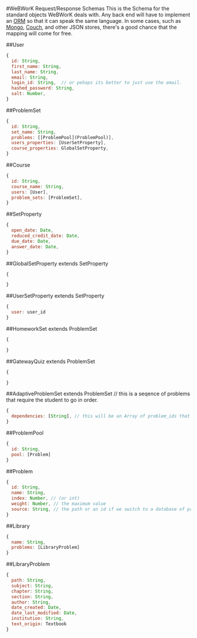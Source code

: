 #WeBWorK Request/Response Schemas
This is the Schema for the standard objects WeBWorK deals with.  Any back end will have to implement an [ORM](http://en.wikipedia.org/wiki/Object-relational_mapping) so that it can speak the same language.  In some cases, such as [Mongo](http://www.mongodb.org/), [Couch](http://couchdb.apache.org/), and other JSON stores, there's a good chance that the mapping will come for free.

##User
```javascript
{
  id: String,
  first_name: String,
  last_name: String,
  email: String,
  login_id: String,  // or pehaps its better to just use the email.
  hashed_password: String,
  salt: Number,
}
```
##ProblemSet
```javascript
{
  id: String,
  set_name: String,
  problems: [[ProblemPool](ProblemPool)],
  users_properties: [UserSetProperty],
  course_properties: GlobalSetProperty,
}
```
##Course
```javascript
{
  id: String,
  course_name: String,
  users: [User],
  problem_sets: [ProblemSet],
}
```
##SetProperty
```javascript
{
  open_date: Date,
  reduced_credit_date: Date,
  due_date: Date,
  answer_date: Date,
}
```
##GlobalSetProperty  extends SetProperty
```javascript
{

}
```
##UserSetProperty extends SetProperty
```javascript
{
  user: user_id
}
```
##HomeworkSet extends ProblemSet
```javascript
{

}
```
##GatewayQuiz extends ProblemSet
```javascript
{

}
```
##AdaptiveProblemSet extends ProblemSet  // this is a seqence of problems that require the student to go in order.
```javascript
{
  dependencies: [String], // this will be an Array of problem_ids that each problem depends on.  
}
```
##ProblemPool
```javascript
{
  id: String,
  pool: [Problem]
}
```
##Problem
```javascript
{
  id: String,
  name: String,
  index: Number, // (or int) 
  weight: Number, // the maximum value
  source: String, // the path or an id if we switch to a database of problems. 
}
```
##Library
```javascript
{
  name: String,
  problems: [LibraryProblem]
}
```
##LibraryProblem
```javascript
{
  path: String,
  subject: String,
  chapter: String,
  section: String,
  author: String,
  date_created: Date,
  date_last_modified: Date,
  institution: String,
  text_origin: Textbook
}
```  
